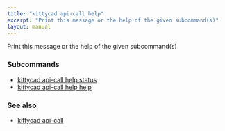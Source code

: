 ```yaml
---
title: "kittycad api-call help"
excerpt: "Print this message or the help of the given subcommand(s)"
layout: manual
---
```


Print this message or the help of the given subcommand(s)

### Subcommands

* [kittycad api-call help status](./kittycad_api-call_help_status)
* [kittycad api-call help help](./kittycad_api-call_help_help)

### See also

* [kittycad api-call](./kittycad_api-call)